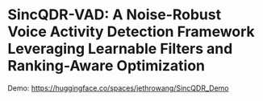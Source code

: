 # SincQDR-VAD: A Noise-Robust Voice Activity Detection Framework Leveraging Learnable Filters and Ranking-Aware Optimization
Demo: https://huggingface.co/spaces/jethrowang/SincQDR_Demo
